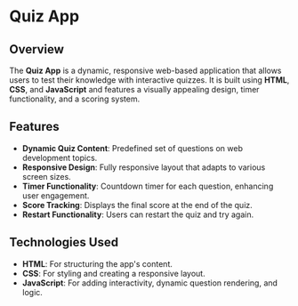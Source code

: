 
# Quiz App

## Overview
The **Quiz App** is a dynamic, responsive web-based application that allows users to test their knowledge with interactive quizzes. It is built using **HTML**, **CSS**, and **JavaScript** and features a visually appealing design, timer functionality, and a scoring system.

## Features
- **Dynamic Quiz Content**: Predefined set of questions on web development topics.
- **Responsive Design**: Fully responsive layout that adapts to various screen sizes.
- **Timer Functionality**: Countdown timer for each question, enhancing user engagement.
- **Score Tracking**: Displays the final score at the end of the quiz.
- **Restart Functionality**: Users can restart the quiz and try again.

## Technologies Used
- **HTML**: For structuring the app's content.
- **CSS**: For styling and creating a responsive layout.
- **JavaScript**: For adding interactivity, dynamic question rendering, and logic.


